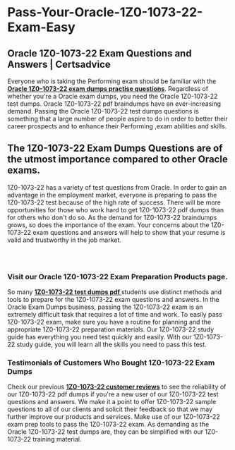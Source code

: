# Pass-Your-Oracle-1Z0-1073-22-Exam-Easy
<h2><strong>Oracle 1Z0-1073-22 Exam Questions and Answers | Certsadvice</strong></h2> <p>Everyone who is taking the Performing exam should be familiar with the <a href="http://www.certsadvice.com/oracle/1z0-1073-22-practice-questions"><strong>Oracle 1Z0-1073-22 exam dumps practise questions</strong></a>. Regardless of whether you&#39;re a Oracle exam dumps, you need the Oracle 1Z0-1073-22 test dumps. Oracle 1Z0-1073-22 pdf braindumps have an ever-increasing demand. Passing the Oracle 1Z0-1073-22 test dumps questions is something that a large number of people aspire to do in order to better their career prospects and to enhance their Performing ,exam abilities and skills.</p> <h2><strong>The 1Z0-1073-22 Exam Dumps Questions are of the utmost importance compared to other Oracle exams.</strong></h2> <p>1Z0-1073-22 has a variety of test questions from Oracle. In order to gain an advantage in the employment market, everyone is preparing to pass the 1Z0-1073-22 test because of the high rate of success. There will be more opportunities for those who work hard to get 1Z0-1073-22 pdf dumps than for others who don&#39;t do so. As the demand for 1Z0-1073-22 braindumps grows, so does the importance of the exam. Your concerns about the 1Z0-1073-22 exam questions and answers will help to show that your resume is valid and trustworthy in the job market.</p> <p><a href="http://www.certsadvice.com/oracle/1z0-1073-22-practice-questions" style="display: block; padding: 1em 0; text-align: center; "><img alt="" src="https://1.bp.blogspot.com/-RUOr8Wn-CRk/YUYAxC8kcHI/AAAAAAAAAnw/F7BbdI3tw8QDj5z8iX0vQAioQzKiUxduwCLcBGAsYHQ/s0/unnamed.jpg" /></a></p> <h3><strong>Visit our Oracle 1Z0-1073-22 Exam Preparation Products page.</strong></h3> <p>So many <a href="http://www.certsadvice.com/oracle/1z0-1073-22-practice-questions"><strong>1Z0-1073-22 test dumps pdf </strong></a>students use distinct methods and tools to prepare for the 1Z0-1073-22 exam questions and answers. In the Oracle Exam Dumps business, passing the 1Z0-1073-22 exam is an extremely difficult task that requires a lot of time and work. To easily pass 1Z0-1073-22 exam, make sure you have a routine for planning and the appropriate 1Z0-1073-22 preparation materials. Our 1Z0-1073-22 study guide has everything you need test quickly and easily. With our 1Z0-1073-22 study guide, you will learn all the skills you need to pass this test.</p> <h3><strong>Testimonials of Customers Who Bought 1Z0-1073-22 Exam Dumps</strong></h3> <p>Check our previous <a href="http://www.certsadvice.com/oracle/1z0-1073-22-practice-questions"><strong>1Z0-1073-22 customer reviews</strong></a> to see the reliability of our 1Z0-1073-22 pdf dumps if you&#39;re a new user of our 1Z0-1073-22 test questions and answers. We make it a point to offer 1Z0-1073-22 sample questions to all of our clients and solicit their feedback so that we may further improve our products and services. Make use of our 1Z0-1073-22 exam prep tools to pass the 1Z0-1073-22 exam. As demanding as the Oracle 1Z0-1073-22 test dumps are, they can be simplified with our 1Z0-1073-22 training material.</p>
